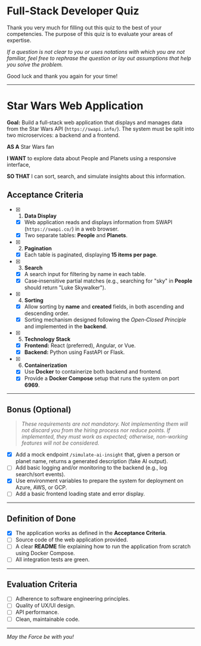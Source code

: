 # Full-Stack Developer Quiz

Thank you very much for filling out this quiz to the best of your competencies. The purpose of this quiz is to evaluate your areas of expertise.

_If a question is not clear to you or uses notations with which you are not familiar, feel free to rephrase the question or lay out assumptions that help you solve the problem._

Good luck and thank you again for your time!

---

# Star Wars Web Application

**Goal:** Build a full‑stack web application that displays and manages data from the Star Wars API (`https://swapi.info/`). The system must be split into two microservices: a backend and a frontend.

**AS A** Star Wars fan

**I WANT** to explore data about People and Planets using a responsive interface,

**SO THAT** I can sort, search, and simulate insights about this information.

## Acceptance Criteria

- [x] 1. **Data Display**

  - [x] Web application reads and displays information from SWAPI (`https://swapi.co/`) in a web browser.
  - [x] Two separate tables: **People** and **Planets**.

- [x] 2. **Pagination**

  - [x] Each table is paginated, displaying **15 items per page**.

- [x] 3. **Search**

  - [x] A search input for filtering by name in each table.
  - [x] Case‑insensitive partial matches (e.g., searching for "sky" in **People** should return "Luke Skywalker").

- [x] 4. **Sorting**

  - [x] Allow sorting by **name** and **created** fields, in both ascending and descending order.
  - [x] Sorting mechanism designed following the _Open‑Closed Principle_ and implemented in the **backend**.

- [x] 5. **Technology Stack**

  - [x] **Frontend:** React (preferred), Angular, or Vue.
  - [x] **Backend:** Python using FastAPI or Flask.

- [x] 6. **Containerization**

  - [x] Use **Docker** to containerize both backend and frontend.
  - [x] Provide a **Docker Compose** setup that runs the system on port **6969**.

---

## Bonus (Optional)

> _These requirements are not mandatory. Not implementing them will not discard you from the hiring process nor reduce points. If implemented, they must work as expected; otherwise, non-working features will not be considered._

- [x] Add a mock endpoint `/simulate-ai-insight` that, given a person or planet name, returns a generated description (fake AI output).
- [ ] Add basic logging and/or monitoring to the backend (e.g., log search/sort events).
- [x] Use environment variables to prepare the system for deployment on Azure, AWS, or GCP.
- [ ] Add a basic frontend loading state and error display.

---

## Definition of Done

- [x] The application works as defined in the **Acceptance Criteria**.
- [ ] Source code of the web application provided.
- [ ] A clear **README** file explaining how to run the application from scratch using Docker Compose.
- [ ] All integration tests are green.

---

## Evaluation Criteria

- [ ] Adherence to software engineering principles.
- [ ] Quality of UX/UI design.
- [ ] API performance.
- [ ] Clean, maintainable code.

---

_May the Force be with you!_
